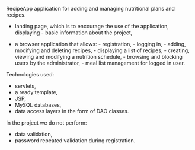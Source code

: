 RecipeApp application for adding and managing nutritional plans and recipes.

- landing page, which is to encourage the use of the application, displaying - basic information about the project,

- a browser application that allows:
      - registration,
      - logging in,
      - adding, modifying and deleting recipes,
      - displaying a list of recipes,
      - creating, viewing and modifying a nutrition schedule,
      - browsing and blocking users by the administrator,
      - meal list management for logged in user.

Technologies used:
- servlets,
- a ready template,
- JSP,
- MySQL databases,
- data access layers in the form of DAO classes.

In the project we do not perform:
- data validation,
- password repeated validation during registration.
